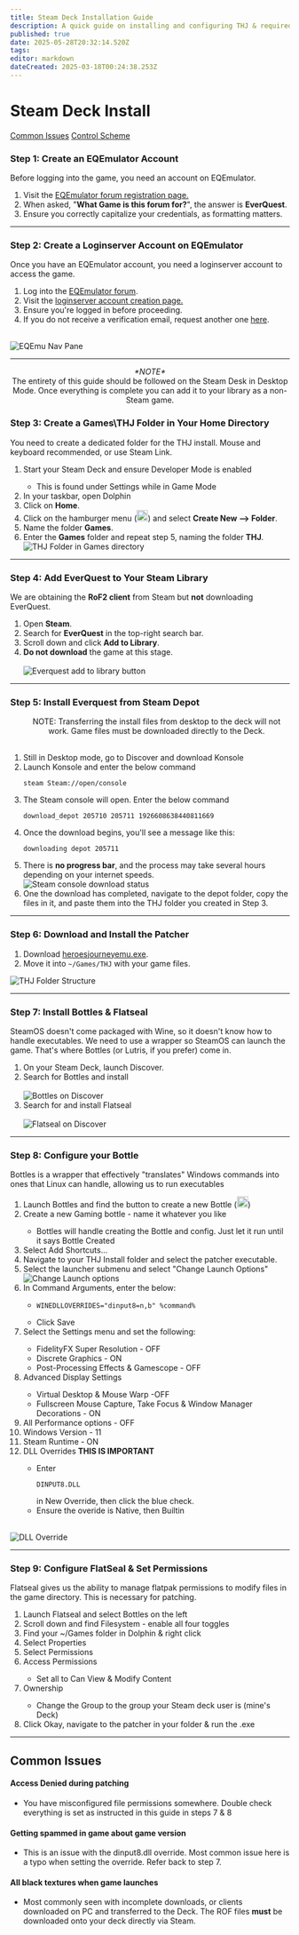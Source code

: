 ```yaml
---
title: Steam Deck Installation Guide
description: A quick guide on installing and configuring THJ & required components to allow you to take your Heroic Journey mobile on the Steam Deck!
published: true
date: 2025-05-28T20:32:14.520Z
tags: 
editor: markdown
dateCreated: 2025-03-18T00:24:38.253Z
---
```


# Steam Deck Install
<div class="jump-buttons">
  <a href="#common-issues" class="jump-buttons">Common Issues</a>
  <a href="https://www.reddit.com/r/project1999/comments/11xn4j2/steam_deck_control_scheme/">Control Scheme</a>
  </div>
  
  <div class="step-container">
  <h3>Step 1: Create an EQEmulator Account</h3>
Before logging into the game, you need an account on EQEmulator.
  <ol>
    <li> Visit the <a href="https://www.eqemulator.org/forums/register.php">EQEmulator forum registration page.</a></li>
    <li> When asked, "<b>What Game is this forum for?</b>", the answer is <b>EverQuest</b>.</li>
    <li> Ensure you correctly capitalize your credentials, as formatting matters.</li>
  </ol>
    </div>
  
---

<div class="step-container">
  <h3>Step 2: Create a Loginserver Account on EQEmulator</h3>
Once you have an EQEmulator account, you need a loginserver account to access the game.

<ol>
  <li> Log into the <a href="https://www.eqemulator.org/forums/">EQEmulator forum</a>.</li>
<li> Visit the <a href="https://www.eqemulator.org/account/?CreateLS">loginserver account creation page.</a></li>
  <li> Ensure you're logged in before proceeding.</li>
<li> If you do not receive a verification email, request another one <a href="https://www.eqemulator.org/forums/register.php?do=requestemail">here</a>.</li>
  </ol>
  <br>
<img src="https://iili.io/2ZyduAQ.png" alt="EQEmu Nav Pane">
  </div>
  
---

  <div class="step-container">
  <p align="center"><i>*NOTE*</i>
    <br>The entirety of this guide should be followed on the Steam Desk in Desktop Mode. Once everything is complete you can add it to your library as a non-Steam game.</p>
    <h3>Step 3: Create a Games\THJ Folder in Your Home Directory</h3>
		<p>You need to create a dedicated folder for the THJ install. Mouse and keyboard recommended, or use Steam Link.</p>
    <ol>
      <li> Start your Steam Deck and ensure Developer Mode is enabled</li>
        <ul>
          <li>This is found under Settings while in Game Mode</li>
        </ul>
      <li> In your taskbar, open Dolphin</li>
      <li> Click on <b>Home</b>.</li>
      <li> Click on the hamburger menu (<img src="https://iili.io/3oMizYX.png" alt="hamburger menu" height="20" width="20">) and select <b>Create New --> Folder</b>.</li>
      <li> Name the folder <b>Games</b>.</li>
      <li> Enter the <b>Games</b> folder and repeat step 5, naming the folder <b>THJ</b>.</li>
      <img src="https://iili.io/3oMQfQj.md.png" alt="THJ Folder in Games directory">
  </ol>
  </div>

- - -

  <div class="step-container">
  <h3>Step 4: Add EverQuest to Your Steam Library</h3>
    <p>We are obtaining the <b>RoF2 client</b> from Steam but <b>not</b> downloading EverQuest.</p>

<ol>
  <li> Open <b>Steam</b>.</li>
  <li> Search for <b>EverQuest</b> in the top-right search bar.</li>
  <li> Scroll down and click <b>Add to Library</b>.</li>
  <li> <b>Do not download</b> the game at this stage.</li>
	<br>
  <img src="https://iili.io/2ZydbOQ.png" alt="Everquest add to library button">
  </ol>
  </div>

---
  
  <div class="step-container">
    <h3>Step 5: Install Everquest from Steam Depot</h3>
    <ol>
      	<p align="center">NOTE: Transferring the install files from desktop to the deck will not work. Game files must be downloaded directly to the Deck.</p><br>
      <li>Still in Desktop mode, go to Discover and download Konsole</li>
      <li>Launch Konsole and enter the below command
        <pre><code>steam Steam://open/console</code></pre></li>
			<li> The Steam console will open. Enter the below command
        <pre><code>download_depot 205710 205711 1926608638440811669</code></pre></li>
			<li>Once the download begins, you'll see a message like this: 
        <pre><code>downloading depot 205711</code></pre></li>
      <li> There is <b>no progress bar</b>, and the process may take several hours depending on your internet speeds.<br></li>
<img src="https://iili.io/2ZyFoKX.png" alt="Steam console download status">
			<li> One the download has completed, navigate to the depot folder, copy the files in it, and paste them into the THJ folder you created in Step 3.</li>
    </ol>
      </div>
  
---

<div class="step-container">
<h3>Step 6: Download and Install the Patcher</h3>
<ol>
  <li>Download <a href="https://github.com/The-Heroes-Journey-EQEMU/thj-patcher/releases/download/1.1.0.150/heroesjourneyemu.exe">heroesjourneyemu.exe</a>.</li>
  <li>Move it into <code>~/Games/THJ</code> with your game files.</li>
</ol>
<img src="https://iili.io/2ZyTYF4.png" alt="THJ Folder Structure">
</div>
  
---

<div class="step-container">
  <h3>Step 7: Install Bottles & Flatseal</h3>
<p>SteamOS doesn't come packaged with Wine, so it doesn't know how to handle executables. We need to use a wrapper so SteamOS can launch the game. That's where Bottles (or Lutris, if you prefer) come in.</p>
	<ol>
    <li> On your Steam Deck, launch Discover.</li>
    <li> Search for Bottles and install</li>
      <br>
<img src="https://iili.io/3oMDeFR.png" alt="Bottles on Discover">
    <li> Search for and install Flatseal</li>
      <br>
      <img src="https://iili.io/3oMmc7V.png" alt="Flatseal on Discover">
  </ol>
</div>

---

<div class="step-container">
  <h3>Step 8: Configure your Bottle</h3>
<p>Bottles is a wrapper that effectively "translates" Windows commands into ones that Linux can handle, allowing us to run executables</p>

<ol>
<li> Launch Bottles and find the button to create a new Bottle (<img src="https://iili.io/3oMyAUx.png" alt="plus button" width="20" height="20">)</li>
  <li>Create a new Gaming bottle - name it whatever you like</li>
  <ul>
	 <li> Bottles will handle creating the Bottle and config. Just let it run until it says Bottle Created</li>
  </ul>
  <li> Select Add Shortcuts...</li>
  <li> Navigate to your THJ Install folder and select the patcher executable.</li>
  <li> Select the launcher submenu and select "Change Launch Options"</li>
  <img src="https://iili.io/3oVT6kN.md.png" alt="Change Launch options">
  <li> In Command Arguments, enter the below:</li>
  <ul>
    <li><pre><code>WINEDLLOVERRIDES="dinput8=n,b" %command%</code></pre></li>
    <li>Click Save</li>
  </ul>
  <li> Select the Settings menu and set the following:</li>
	<ul>
    <li> FidelityFX Super Resolution - OFF</li>
    <li> Discrete Graphics - ON</li>
    <li> Post-Processing Effects & Gamescope - OFF</li>
  </ul>
  <li> Advanced Display Settings</li>
    <ul>
      <li> Virtual Desktop & Mouse Warp -OFF</li>
      <li> Fullscreen Mouse Capture, Take Focus & Window Manager Decorations - ON</li>
    </ul>
  <li>All Performance options - OFF</li>
  <li> Windows Version - 11</li>
  <li> Steam Runtime - ON</li>
  <li> DLL Overrides <b>THIS IS IMPORTANT</b></li>
    <ul>
      <li> Enter <pre><code>DINPUT8.DLL</code></pre> in New Override, then click the blue check.</li>
      <li> Ensure the overide is Native, then Builtin</li>
    </ul>
  </ol>
  <br>
		<img src="https://iili.io/3oVza3l.md.png" alt="DLL Override">
  </div>


---

<div class="step-container">
  <h3>Step 9: Configure FlatSeal & Set Permissions</h3>
<p>Flatseal gives us the ability to manage flatpak permissions to modify files in the game directory. This is necessary for patching.</p>
  
<ol>
  <li> Launch Flatseal and select Bottles on the left</li>
  <li> Scroll down and find Filesystem - enable all four toggles</li>
  <li> Find your ~/Games folder in Dolphin & right click</li>
  <li> Select Properties</li>
  <li> Select Permissions</li>
  <li> Access Permissions</li>
  <ul>
    <li> Set all to Can View & Modify Content</li>
  </ul>
  <li> Ownership</li>
  <ul>
    <li> Change the Group to the group your Steam deck user is (mine's Deck)</li>
  </ul>
  <li> Click Okay, navigate to the patcher in your folder & run the .exe</li>
  </ol>
  </div>

  ---
  
<div class="faq-container">
<div class="jump-buttons">
  </div>
    <h2 id="common-issues">Common Issues</h2>
<div class="faq-item">    
  <h4>Access Denied during patching</h4>
  <ul><li><p>You have misconfigured file permissions somewhere. Double check everything is set as instructed in this guide in steps 7 & 8</p></ul></div>
<div class="faq-item">
  <h4>Getting spammed in game about game version</h4>
<ul><li><p>This is an issue with the dinput8.dll override. Most common issue here is a typo when setting the override. Refer back to step 7.</p></ul></div>
<div class="faq-item">
  <h4>All black textures when game launches</h4>
<ul><li><p>Most commonly seen with incomplete downloads, or clients downloaded on PC and transferred to the Deck. The ROF files <b>must</b> be downloaded onto your deck directly via Steam.</p></ul></div>
